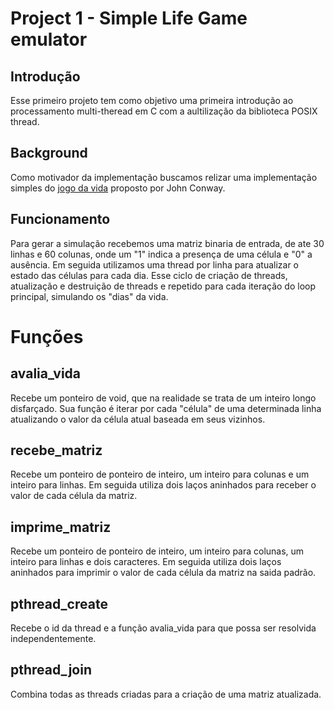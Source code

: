 # Project 1 - Simple Life Game emulator

## Introdução
Esse primeiro projeto tem como objetivo uma primeira introdução ao processamento multi-theread em C com a aultilização da biblioteca POSIX thread.

## Background
Como motivador da implementação buscamos relizar uma implementação simples do [jogo da vida](https://pt.wikipedia.org/wiki/Jogo_da_vida) proposto por John Conway.

## Funcionamento
Para gerar a simulação recebemos uma matriz binaria de entrada, de ate 30 linhas e 60 colunas, onde um "1" indica a presença de uma célula e "0" a ausência. Em seguida utilizamos uma thread por linha para atualizar o estado das células para cada dia. Esse ciclo de criação de threads, atualização e destruição de threads e repetido para cada iteração do loop principal, simulando os "dias" da vida.

# Funções

## avalia_vida
Recebe um ponteiro de void, que na realidade se trata de um inteiro longo disfarçado. Sua função é iterar por cada "célula" de uma determinada linha atualizando o valor da célula atual baseada em seus vizinhos.

## recebe_matriz
Recebe um ponteiro de ponteiro de inteiro, um inteiro para colunas e um inteiro para linhas. Em seguida utiliza dois laços aninhados para receber o valor de cada célula da matriz.

## imprime_matriz
Recebe um ponteiro de ponteiro de inteiro, um inteiro para colunas, um inteiro para linhas e dois caracteres. Em seguida utiliza dois laços aninhados para imprimir o valor de cada célula da matriz na saida padrão.

## pthread_create
Recebe o id da thread e a função avalia_vida para que possa ser resolvida independentemente.

## pthread_join
Combina todas as threads criadas para a criação de uma matriz atualizada.

